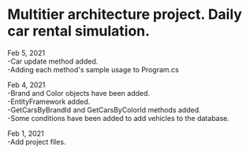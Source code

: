 # Multitier architecture project. Daily car rental simulation.  
  
Feb 5, 2021  
-Car update method added.  
-Adding each method's sample usage to Program.cs  
  
Feb 4, 2021  
-Brand and Color objects have been added.  
-EntityFramework added.  
-GetCarsByBrandId and GetCarsByColorId methods added.  
-Some conditions have been added to add vehicles to the database.  
  
Feb 1, 2021  
-Add project files.  